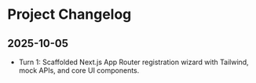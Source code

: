 # Project Changelog

## 2025-10-05
- Turn 1: Scaffolded Next.js App Router registration wizard with Tailwind, mock APIs, and core UI components.
